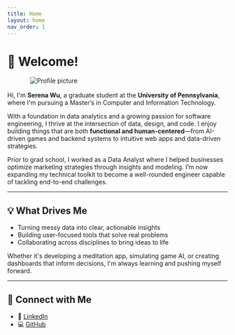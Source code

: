 ```yaml
---
title: Home
layout: home
nav_order: 1
---
```


# 👋 Welcome!

<img src="/serenaintech/assets/images/profile.png" alt="Profile picture" style="max-width: 400px; height: auto; display: block; margin: 1rem auto;" />

Hi, I'm **Serena Wu**, a graduate student at the **University of Pennsylvania**, where I'm pursuing a Master’s in Computer and Information Technology.

With a foundation in data analytics and a growing passion for software engineering, I thrive at the intersection of data, design, and code. I enjoy building things that are both **functional and human-centered**—from AI-driven games and backend systems to intuitive web apps and data-driven strategies.

Prior to grad school, I worked as a Data Analyst where I helped businesses optimize marketing strategies through insights and modeling. I’m now expanding my technical toolkit to become a well-rounded engineer capable of tackling end-to-end challenges.

---

## 💡 What Drives Me

- Turning messy data into clear, actionable insights
- Building user-focused tools that solve real problems
- Collaborating across disciplines to bring ideas to life

Whether it's developing a meditation app, simulating game AI, or creating dashboards that inform decisions, I'm always learning and pushing myself forward.

[//]: # (---)

[//]: # ()
[//]: # (## 📄 Resume)

[//]: # ()
[//]: # (You can download my resume here:)

[//]: # ()
[//]: # ([**Download Data Resume &#40;PDF&#41;**]&#40;/serenaintech/assets/resume_data.pdf&#41;{: .btn .btn-primary })

[//]: # ([**Download SDE Resume &#40;PDF&#41;**]&#40;/serenaintech/assets/resume_sde.pdf&#41;{: .btn .btn-primary })

[//]: # ()

[//]: # (## 📌 Quick Links)

[//]: # ()
[//]: # (- [Data Projects]&#40;./data-projects&#41;)

[//]: # (- [Software Projects]&#40;./software-projects&#41;)

---

## 🔗 Connect with Me

- 💼 [LinkedIn](https://www.linkedin.com/in/luyaowu001/)
- 💻 [GitHub](https://github.com/Serena6688)